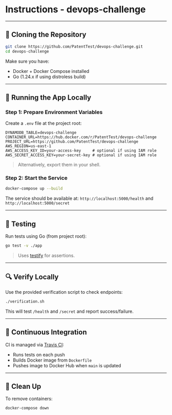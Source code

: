 # Instructions - devops-challenge

---

## 🔁 Cloning the Repository

```bash
git clone https://github.com/PatentTest/devops-challenge.git
cd devops-challenge
```

Make sure you have:

* Docker + Docker Compose installed
* Go (1.24.x if using distroless build)

---

## 🐳 Running the App Locally

### Step 1: Prepare Environment Variables

Create a `.env` file at the project root:

```env
DYNAMODB_TABLE=devops-challenge
CONTAINER_URL=https://hub.docker.com/r/PatentTest/devops-challenge
PROJECT_URL=https://github.com/PatentTest/devops-challenge
AWS_REGION=us-east-1
AWS_ACCESS_KEY_ID=your-access-key     # optional if using IAM role
AWS_SECRET_ACCESS_KEY=your-secret-key # optional if using IAM role
```

> Alternatively, export them in your shell.

### Step 2: Start the Service

```bash
docker-compose up --build
```

The service should be available at:
`http://localhost:5000/health` and `http://localhost:5000/secret`

---

## 🧪 Testing

Run tests using Go (from project root):

```bash
go test -v ./app
```

> Uses [testify](https://github.com/stretchr/testify) for assertions.

---

## 🔍 Verify Locally

Use the provided verification script to check endpoints:

```bash
./verification.sh
```

This will test `/health` and `/secret` and report success/failure.

---

## 🔁 Continuous Integration

CI is managed via [Travis CI](https://travis-ci.com):

* Runs tests on each push
* Builds Docker image from `Dockerfile`
* Pushes image to Docker Hub when `main` is updated

---

## 🧼 Clean Up

To remove containers:

```bash
docker-compose down
```

